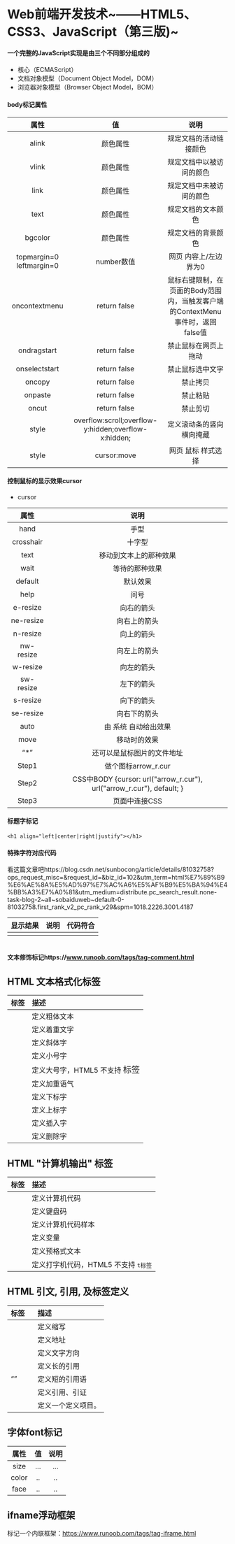 # Web前端开发技术~——HTML5、CSS3、JavaScript（第三版)~

#### 一个完整的JavaScript实现是由三个不同部分组成的

* 核心（ECMAScript）
* 文档对象模型（Document Object Model，DOM）
* 浏览器对象模型（Browser Object Model，BOM）



#### body标记属性

|           属性           |                          值                          |                             说明                             |
| :----------------------: | :--------------------------------------------------: | :----------------------------------------------------------: |
|          alink           |                       颜色属性                       |                    规定文档的活动链接颜色                    |
|          vlink           |                       颜色属性                       |                   规定文档中以被访问的颜色                   |
|           link           |                       颜色属性                       |                   规定文档中未被访问的颜色                   |
|           text           |                       颜色属性                       |                      规定文档的文本颜色                      |
|         bgcolor          |                       颜色属性                       |                      规定文档的背景颜色                      |
| topmargin=0 leftmargin=0 |                      number数值                      |                    网页 内容上/左边界为0                     |
|      οncοntextmenu       |                     return false                     | 鼠标右键限制，在页面的Body范围内，当触发客户端的ContextMenu事件时，返回false值 |
|       οndragstart        |                     return false                     |                     禁止鼠标在网页上拖动                     |
|      onselectstart       |                     return false                     |                       禁止鼠标选中文字                       |
|          οncοpy          |                     return false                     |                           禁止拷贝                           |
|         οnpaste          |                     return false                     |                           禁止粘贴                           |
|          oncut           |                     return false                     |                           禁止剪切                           |
|          style           | overflow:scroll;overflow-y:hidden;overflow-x:hidden; |                   定义滚动条的竖向横向掩藏                   |
|          style           |                     cursor:move                      |                      网页 鼠标 样式选择                      |

#### 控制鼠标的显示效果cursor

* cursor

|   属性    |                             说明                             |
| :-------: | :----------------------------------------------------------: |
|   hand    |                             手型                             |
| crosshair |                            十字型                            |
|   text    |                    移动到文本上的那种效果                    |
|   wait    |                        等待的那种效果                        |
|  default  |                           默认效果                           |
|   help    |                             问号                             |
| e-resize  |                          向右的箭头                          |
| ne-resize |                         向右上的箭头                         |
| n-resize  |                          向上的箭头                          |
| nw-resize |                         向左上的箭头                         |
| w-resize  |                          向左的箭头                          |
| sw-resize |                          左下的箭头                          |
| s-resize  |                          向下的箭头                          |
| se-resize |                         向右下的箭头                         |
|   auto    |                     由 系统 自动给出效果                     |
|   move    |                         移动时的效果                         |
|    “*”    |                  还可以是鼠标图片的文件地址                  |
|   Step1   |                     做个图标arrow_r.cur                      |
|   Step2   | CSS中BODY {cursor: url("arrow_r.cur"), url("arrow_r.cur"), default; } |
|   Step3   | 页面中连接CSS<link rel="stylesheet" type="text/css" href="site.css"> |

#### 标题字标记

`<h1 align="left|center|right|justify"></h1>`

#### 特殊字符对应代码

看这篇文章吧https://blog.csdn.net/sunbocong/article/details/81032758?ops_request_misc=&request_id=&biz_id=102&utm_term=html%E7%89%B9%E6%AE%8A%E5%AD%97%E7%AC%A6%E5%AF%B9%E5%BA%94%E4%BB%A3%E7%A0%81&utm_medium=distribute.pc_search_result.none-task-blog-2~all~sobaiduweb~default-0-81032758.first_rank_v2_pc_rank_v29&spm=1018.2226.3001.4187

| 显示结果 | 说明 | 代码符合 |
| :------: | :--: | :------: |
|          |      |          |

#	
#### 文本修饰标记https://www.runoob.com/tags/tag-comment.html

## HTML 文本格式化标签

| 标签                                                     | 描述                                |
| :------------------------------------------------------- | :---------------------------------- |
| [](https://www.runoob.com/tags/tag-b.html)<b>            | 定义粗体文本                        |
| [](https://www.runoob.com/tags/tag-em.html)<em>          | 定义着重文字                        |
| [](https://www.runoob.com/tags/tag-i.html)<i>            | 定义斜体字                          |
| [](https://www.runoob.com/tags/tag-small.html)<small>    | 定义小号字                          |
| [](https://www.runoob.com/tags/tag-big.html)<big>        | 定义大号字，HTML5 不支持 <big> 标签 |
| [](https://www.runoob.com/tags/tag-strong.html)<strong>  | 定义加重语气                        |
| [](https://www.runoob.com/tags/tag-sub.html)<sub>        | 定义下标字                          |
| [](https://www.runoob.com/html/m/tags/tag-sup.html)<sup> | 定义上标字                          |
| [](https://www.runoob.com/tags/tag-ins.html)<ins>        | 定义插入字                          |
| [](https://www.runoob.com/tags/tag-del.html)<del>        | 定义删除字                          |

## HTML "计算机输出" 标签

| 标签                                                | 描述                                    |
| :-------------------------------------------------- | :-------------------------------------- |
| [](https://www.runoob.com/tags/tag-code.html)<code> | 定义计算机代码                          |
| [](https://www.runoob.com/tags/tag-kbd.html)<kbd>   | 定义键盘码                              |
| [](https://www.runoob.com/tags/tag-samp.html)<samp> | 定义计算机代码样本                      |
| [](https://www.runoob.com/tags/tag-var.html)<var>   | 定义变量                                |
| [](https://www.runoob.com/tags/tag-pre.html)<pre>   | 定义预格式文本                          |
| [](https://www.runoob.com/tags/tag-tt.html)<tt>     | 定义打字机代码，HTML5 不支持 <tt> t标签 |

## HTML 引文, 引用, 及标签定义

| 标签                                                         | 描述               |
| :----------------------------------------------------------- | :----------------- |
| [](https://www.runoob.com/tags/tag-abbr.html)<abbr>          | 定义缩写           |
| [](https://www.runoob.com/tags/tag-address.html)<address>    | 定义地址           |
| [](https://www.runoob.com/tags/tag-bdo.html)<bdo>            | 定义文字方向       |
| [](https://www.runoob.com/tags/tag-blockquote.html)<blockquote> | 定义长的引用       |
| [](https://www.runoob.com/tags/tag-q.html)<q>                | 定义短的引用语     |
| [](https://www.runoob.com/tags/tag-cite.html)<cite>          | 定义引用、引证     |
| [](https://www.runoob.com/tags/tag-dfn.html)<dfn>            | 定义一个定义项目。 |

## 字体font标记

| 属性  |  值  | 说明 |
| :---: | :--: | :--: |
| size  | ...  | ...  |
| color |  ..  |  ..  |
| face  |  ..  |  ..  |

## ifname浮动框架

标记一个内联框架：https://www.runoob.com/tags/tag-iframe.html